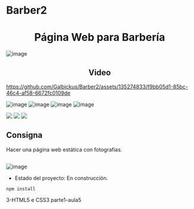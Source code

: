 # Barber2
<h1 align="center"> Página Web para Barbería </h1> 

![image](https://github.com/Galbickus/Barber2/assets/135274833/e41e628c-0e58-4995-882d-f88a18a1fa10)
<h2 align="center"> Video </h2>


https://github.com/Galbickus/Barber2/assets/135274833/f9bb05d1-85bc-46c4-af58-6672fc0109de



![image](https://github.com/Galbickus/Barber2/assets/135274833/2464e332-3793-4db3-897a-a6097076db50)
![image](https://github.com/Galbickus/Barber2/assets/135274833/e795f7be-1d23-4d1b-8c2c-3f6f1ba46212)
![image](https://github.com/Galbickus/Barber2/assets/135274833/f2ed4394-9da7-42ea-aa7f-5c0b23619807)
![image](https://github.com/Galbickus/Barber2/assets/135274833/9732b6ca-1050-4d11-b2ba-e59397fdf116)



<img src="https://img.shields.io/badge/HTML-red"> <img src="https://img.shields.io/badge/-CSS-blue">    <img src="https://img.shields.io/badge/VSC-green">  

<h2>Consigna</h2>

Hacer una página web estática con fotografias.

<h2> </h2>
 

 ![image](https://github.com/Galbickus/Barber2/assets/135274833/ab857124-c77b-4bd6-a405-65ac380a9077)

  - Estado del proyecto: En construcción.

````npm install````

 
 3-HTML5 e CSS3 parte1-aula5





